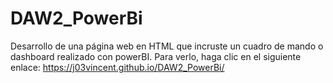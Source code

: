 # DAW2_PowerBi
Desarrollo de una página web en HTML que incruste un cuadro de mando o dashboard realizado con powerBI. 
Para verlo, haga clic en el siguiente enlace: https://j03vincent.github.io/DAW2_PowerBi/
